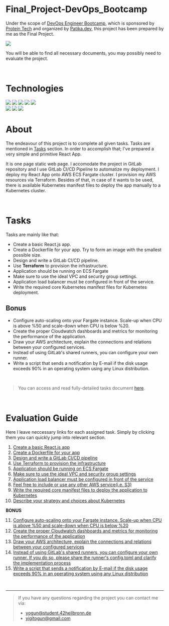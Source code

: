 # Final_Project-DevOps_Bootcamp

Under the scope of [DevOps Engineer Bootcamp](https://www.patika.dev/bootcamp/protein-devops-engineer-bootcamp), which is sponsored by [Protein Tech](https://protein.tech) and organized by [Patika.dev](https://www.patika.dev), this project has been prepared by me as the Final Project. 

<img src="https://media-exp1.licdn.com/dms/image/C4E22AQGWLhpC7RNkCA/feedshare-shrink_800/0/1653037386116?e=1660780800&v=beta&t=gYgnLTLggFXgikzBdLVdOLV2Q5necveSLdXPXQzaBOE">

You will be able to find all necessary documents, you may possibly need to evaluate the project.

</br>

# Technologies

<span>

<img src="https://img.shields.io/badge/react-%2320232a.svg?style=for-the-badge&logo=react&logoColor=%2361DAFB">

<img src="https://img.shields.io/badge/NPM-%23000000.svg?style=for-the-badge&logo=npm&logoColor=white">

<img src="https://img.shields.io/badge/docker-%230db7ed.svg?style=for-the-badge&logo=docker&logoColor=white">



<img src="https://img.shields.io/badge/AWS-%23FF9900.svg?style=for-the-badge&logo=amazon-aws&logoColor=white">



<img src="https://img.shields.io/badge/kubernetes-%23326ce5.svg?style=for-the-badge&logo=kubernetes&logoColor=white">

</span>

</br>

<span>

<img src="https://img.shields.io/badge/gitlab%20ci-%23181717.svg?style=for-the-badge&logo=gitlab&logoColor=white">

<img src="https://img.shields.io/badge/terraform-%235835CC.svg?style=for-the-badge&logo=terraform&logoColor=white">

<img src="https://img.shields.io/badge/shell_script-%23121011.svg?style=for-the-badge&logo=gnu-bash&logoColor=white">

</span>

</br>

# About

The endeavour of this project is to complete all given tasks. Tasks are mentioned in [Tasks](#tasks) section. In order to accomplish that; I've prepared a very simple and primitive React App. 


It is one page static web page. I accomodate the project in GitLab repository and I use GitLab CI/CD Pipeline to automatize my deployment. I deploy my React App onto AWS ECS Fargate cluster. I provision my AWS resources via Terraform. Besides of that, in case of it wants to be used, there is available Kubernetes manifest files to deploy the app manually to a Kubernetes cluster.

</br>

# Tasks

Tasks are mainly like that:
- Create a basic React.js app.
- Create a Dockerfile for your app. Try to form an image with the smallest possible size.
- Design and write a GitLab CI/CD pipeline.
- Use **Terraform** to provision the infrastructure.
- Application should be running on ECS Fargate
- Make sure to use the ideal VPC and security group settings.
- Application load balancer must be configured in front of the service.
- Write the required core Kubernetes manifest files for Kubernetes deployment.

## Bonus

- Configure auto-scaling onto your Fargate instance. Scale-up when CPU is above %50 and scale-down when CPU is below %20.
- Create the proper Cloudwatch dashboards and metrics for monitoring the performance of the application.
- Draw your AWS architecture, explain the connections and relations between your configured services.
- Instead of using GitLab's shared runners, you can configure your own runner.
- Write a script that sends a notification by E-mail if the disk usage exceeds 90% in an operating system using any Linux distribution.


</br>

> You can access and read fully-detailed tasks document [here](./img/180.PROTE%C4%B0N%20DEVOPS%20BOOTCAMP%20B%C4%B0T%C4%B0RME%20PROJES%C4%B0%2C.pdf).

</br>

# Evaluation Guide

Here I leave neccessary links for each assigned task. Simply by clicking them you can quickly jump into relevant section.

1. [Create a basic React.js app](./react-app/)
2. [Create a Dockerfile for your app](./react-app/README.md#dockerize)
3. [Design and write a GitLab CI/CD pipeline](./react-app/README.md#cicd-pipeline)
4. [Use Terraform to provision the infrastructure](./react-app/README.md#terraform)
5. [Application should be running on ECS Fargate](./react-app/README.md#ecs)
6. [Make sure to use the ideal VPC and security group settings](./react-app/README.md#vpc)
7. [Application load balancer must be configured in front of the service](./react-app/README.md#alb)
8. [Feel free to include or use any other AWS service(i.e. S3)](./react-app/README.md#s3)
9. [Write the required core manifest files to deploy the application to Kubernetes](./kubernetes/README.md#content)
10. [Describe your strategy and choices about Kubernetes](./kubernetes/README.md#strategy)

**BONUS**

11. [Configure auto-scaling onto your Fargate instance. Scale-up when CPU is above %50 and scale-down when CPU is below %20](./react-app/README.md#asgtf)
12. [Create the proper Cloudwatch dashboards and metrics for monitoring the performance of the application](./react-app/README.md#dashboardtf)
13. [Draw your AWS architecture, explain the connections and relations between your configured services](./react-app/README.md#aws-architecture)
14. [Instead of using GitLab's shared runners, you can configure your own runner. If you do so, please share the runner's config.toml and clarify the implementation process](./bonus_part/gitlab-cicd-runner/README.md)
15. [Write a script that sends a notification by E-mail if the disk usage exceeds 90% in an operating system using any Linux distribution](./bonus_part/alert_script/README.md)

</br>

___


>If you have any questions regarding the project you can contact me via:
>- yogun@student.42heilbronn.de
>- yigitogun@gmail.com
